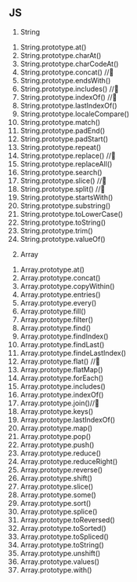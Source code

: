 ## JS

1. String

1) String.prototype.at()
2) String.prototype.charAt()
3) String.prototype.charCodeAt()
4) String.prototype.concat() //🔂
5) String.prototype.endsWith()
6) String.prototype.includes() //🔂
7) String.prototype.indexOf() //🔂
8) String.prototype.lastIndexOf()
9) String.prototype.localeCompare()
10) String.prototype.match()
11) String.prototype.padEnd()
12) String.prototype.padStart()
13) String.prototype.repeat()
14) String.prototype.replace() //🔂
15) String.prototype.replaceAll()
16) String.prototype.search()
17) String.prototype.slice() //🔂
18) String.prototype.split() //🔂
19) String.prototype.startsWith()
20) String.prototype.substring()
21) String.prototype.toLowerCase()
22) String.prototype.toString()
23) String.prototype.trim()
24) String.prototype.valueOf()

2. Array

1) Array.prototype.at()
2) Array.prototype.concat()
3) Array.prototype.copyWithin()
4) Array.prototype.entries()
5) Array.prototype.every()
6) Array.prototype.fill()
7) Array.prototype.filter()
8) Array.prototype.find()
9) Array.prototype.findIndex()
10) Array.prototype.findLast()
11) Array.prototype.findeLastIndex()
12) Array.prototype.flat() //🔂
13) Array.prototype.flatMap()
14) Array.prototype.forEach()
15) Array.prototype.includes()
16) Array.prototype.indexOf()
17) Array.prototype.join()//🔂
18) Array.prototype.keys()
19) Array.prototype.lastIndexOf()
20) Array.prototype.map()
21) Array.prototype.pop()
22) Array.prototype.push()
23) Array.prototype.reduce()
24) Array.prototype.reduceRight()
25) Array.prototype.reverse()
26) Array.prototype.shift()
27) Array.prototype.slice()
28) Array.prototype.some()
29) Array.prototype.sort()
30) Array.prototype.splice()
31) Array.prototype.toReversed()
32) Array.prototype.toSorted()
33) Array.prototype.toSpliced()
34) Array.prototype.toString()
35) Array.prototype.unshift()
36) Array.prototype.values()
37) Array.prototype.with()
